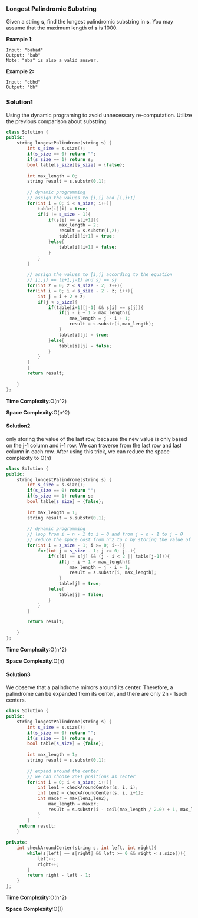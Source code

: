 ### Longest Palindromic Substring

Given a string **s**, find the longest palindromic substring in **s**. You may assume that the maximum length of **s** is 1000.

**Example 1:**

```
Input: "babad"
Output: "bab"
Note: "aba" is also a valid answer.
```

**Example 2:**

```
Input: "cbbd"
Output: "bb"
```



### Solution1

Using the dynamic programing to avoid unnecessary re-computation. Utilize the previous comparison about substring.

```c++
class Solution {
public:
    string longestPalindrome(string s) {
        int s_size = s.size();
        if(s_size == 0) return "";
        if(s_size == 1) return s;
        bool table[s_size][s_size] = {false};
        
        int max_length = 0;
        string result = s.substr(0,1);
        
        // dynamic programming
        // assign the values to [i,i] and [i,i+1]
        for(int i = 0; i < s_size; i++){
            table[i][i] = true;
            if(i != s_size - 1){
                if(s[i] == s[i+1]){
                    max_length = 2;
                    result = s.substr(i,2);
                    table[i][i+1] = true;
                }else{
                    table[i][i+1] = false;
                }
            }
        }
        
        // assign the values to [i,j] according to the equation
        // [i,j] == [i+1,j-1] and sj == sj
        for(int z = 0; z < s_size - 2; z++){
        for(int i = 0; i < s_size - 2 - z; i++){
            int j = i + 2 + z;
            if(j < s_size){
                if(table[i+1][j-1] && s[i] == s[j]){
                    if(j - i + 1 > max_length){
                        max_length = j - i + 1;
                        result = s.substr(i,max_length);
                    }
                    table[i][j] = true;
                }else{
                    table[i][j] = false;
                }
            }
        }
        }
        return result;
        
    }
};
```

 **Time Complexity**:O(n^2)

**Space Complexity**:O(n^2)

#### Solution2

only storing the value of the last row, because the new value is only based on the j-1 column and i-1 row. We can traverse from the last row and last column in each row. After using this trick, we can reduce the space complexity to O(n)

```c++
class Solution {
public:
    string longestPalindrome(string s) {
        int s_size = s.size();
        if(s_size == 0) return "";
        if(s_size == 1) return s;
        bool table[s_size] = {false};
        
        int max_length = 1;
        string result = s.substr(0,1);
        
        // dynamic programming
        // loop from i = n - 1 to i = 0 and from j = n - 1 to j = 0
        // reduce the space cost from n^2 to n by storing the value of the last row
        for(int i = s_size - 1; i >= 0; i--){
            for(int j = s_size - 1; j >= 0; j--){
                if(s[i] == s[j] && (j - i < 2 || table[j-1])){
                    if(j - i + 1 > max_length){
                        max_length = j - i + 1;
                        result = s.substr(i, max_length);
                    }
                    table[j] = true;
                }else{
                    table[j] = false;
                }
            }
        }

        return result;
        
    }
};
```

**Time Complexity**:O(n^2)

**Space Complexity**:O(n)

#### Solution3 

We observe that a palindrome mirrors around its center. Therefore, a palindrome can be expanded from its center, and there are only 2n - 1such centers.

```c++
class Solution {
public:
    string longestPalindrome(string s) {
        int s_size = s.size();
        if(s_size == 0) return "";
        if(s_size == 1) return s;
        bool table[s_size] = {false};
        
        int max_length = 1;
        string result = s.substr(0,1);
        
        // expand around the center
        // we can choose 2n+1 positions as center
        for(int i = 0; i < s_size; i++){
            int len1 = checkAroundCenter(s, i, i);
            int len2 = checkAroundCenter(s, i, i+1);
            int maxer = max(len1,len2);                                                                                                              if(maxer > max_length){
                max_length = maxer;
                result = s.substr(i - ceil(max_length / 2.0) + 1, max_length);
            }                                                                                     
        }
     return result;   
    }
    
private:
    int checkAroundCenter(string s, int left, int right){
        while(s[left] == s[right] && left >= 0 && right < s.size()){
            left--;
            right++;
        }
        return right - left - 1;
    }
};
```

**Time Complexity**:O(n^2)

**Space Complexity**:O(1)